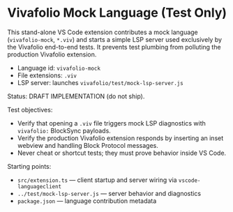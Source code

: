 # Vivafolio Mock Language (Test Only)

This stand-alone VS Code extension contributes a mock language (`vivafolio-mock`, `*.viv`) and starts a simple LSP server used exclusively by the Vivafolio end-to-end tests. It prevents test plumbing from polluting the production Vivafolio extension.

- Language id: `vivafolio-mock`
- File extensions: `.viv`
- LSP server: launches `vivafolio/test/mock-lsp-server.js`

Status: DRAFT IMPLEMENTATION (do not ship).

Test objectives:
- Verify that opening a `.viv` file triggers mock LSP diagnostics with `vivafolio:` BlockSync payloads.
- Verify the production Vivafolio extension responds by inserting an inset webview and handling Block Protocol messages.
- Never cheat or shortcut tests; they must prove behavior inside VS Code.

Starting points:
- `src/extension.ts` — client startup and server wiring via `vscode-languageclient`
- `../test/mock-lsp-server.js` — server behavior and diagnostics
- `package.json` — language contribution metadata
